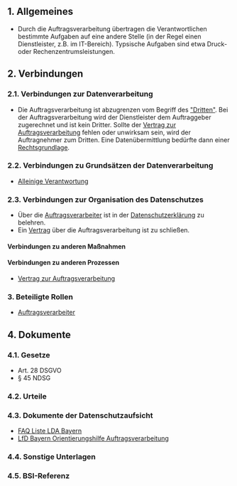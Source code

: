 ## 1. Allgemeines
- Durch die Auftragsverarbeitung übertragen die Verantwortlichen bestimmte Aufgaben auf eine andere Stelle (in der Regel einen Dienstleister, z.B. im IT-Bereich). Typsische Aufgaben sind etwa Druck- oder Rechenzentrumsleistungen.
## 2. Verbindungen
### 2.1. Verbindungen zur Datenverarbeitung
- Die Auftragsverarbeitung ist abzugrenzen vom Begriff des ["Dritten"](../Datenverarbeitung/Dritte.md). Bei der Auftragsverarbeitung wird der Dienstleister dem Auftraggeber zugerechnet und ist kein Dritter. Sollte der [Vertrag zur Auftragsverarbeitung](../Organisation/Vertrag-Auftragsverarbeitung.md) fehlen oder unwirksam sein, wird der Auftragnehmer zum Dritten. Eine Datenübermittlung bedürfte dann einer [Rechtsgrundlage](../Grundsaetze-Datenverarbeitung/Rechtmaessigkeit.md).
### 2.2. Verbindungen zu Grundsätzen der Datenverarbeitung
- [Alleinige Verantwortung](../Datenverarbeitung/Alleinige-Verantwortung.md)
### 2.3. Verbindungen zur Organisation des Datenschutzes
- Über die [Auftragsverarbeiter](../Datenverarbeitung/Auftragsverarbeiter.md) ist in der [Datenschutzerklärung](../Organisation/Datenschutzerklaerung.md) zu belehren.
- Ein [Vertrag](../Organisation/Vertrag-Auftragsverarbeitung.md) über die Auftragsverarbeitung ist zu schließen.
#### Verbindungen zu anderen Maßnahmen
#### Verbindungen zu anderen Prozessen
- [Vertrag zur Auftragsverarbeitung](../Organisation/Vertrag-Auftragsverarbeitung.md)
### 3. Beteiligte Rollen
- [Auftragsverarbeiter](../Organisation/Rolle-Auftragsverarbeiter.md)
## 4. Dokumente
### 4.1. Gesetze
- Art. 28 DSGVO
- § 45 NDSG
### 4.2. Urteile
### 4.3. Dokumente der Datenschutzaufsicht
- [FAQ Liste LDA Bayern](https://www.lda.bayern.de/media/FAQ_Abgrenzung_Auftragsverarbeitung.pdf)
- [LfD Bayern Orientierungshilfe Auftragsverarbeitung](https://www.datenschutz-bayern.de/technik/orient/oh_auftragsverarbeitung.pdf)
### 4.4. Sonstige Unterlagen
### 4.5. BSI-Referenz

